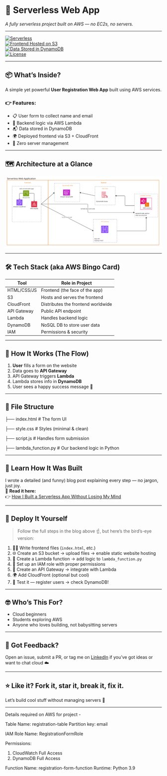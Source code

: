 # 🚀 Serverless Web App  
*A fully serverless project built on AWS — no EC2s, no servers.*

---

[![Serverless](https://img.shields.io/badge/Built%20With-AWS%20Lambda-orange?logo=aws-lambda)](https://aws.amazon.com/lambda/)  
[![Frontend Hosted on S3](https://img.shields.io/badge/Frontend-S3%20%2B%20CloudFront-blue?logo=amazon-s3)](https://aws.amazon.com/s3/)  
[![Data Stored in DynamoDB](https://img.shields.io/badge/Database-DynamoDB-ff69b4?logo=amazon-dynamodb)](https://aws.amazon.com/dynamodb/)  
[![License](https://img.shields.io/badge/License-MIT-green.svg)](LICENSE)

---

## 📦 What’s Inside?

A simple yet powerful **User Registration Web App** built using AWS services.

### 👉 Features:
- 📋 User form to collect name and email  
- 🧠 Backend logic via AWS Lambda  
- 📬 Data stored in DynamoDB  
- 🌍 Deployed frontend via S3 + CloudFront  
- 🚫 Zero server management

---

## 🗺️ Architecture at a Glance

![Architecture Diagram](serverless-images/serverless.drawio.png)


---

## 🛠️ Tech Stack (aka AWS Bingo Card)

| Tool            | Role in Project                          |
|-----------------|------------------------------------------|
| HTML/CSS/JS     | Frontend (the face of the app)           |
| S3              | Hosts and serves the frontend            |
| CloudFront      | Distributes the frontend worldwide       |
| API Gateway     | Public API endpoint                      |
| Lambda          | Handles backend logic                    |
| DynamoDB        | NoSQL DB to store user data              |
| IAM             | Permissions & security                   |

---

## 🧪 How It Works (The Flow)

1. **User** fills a form on the website  
2. Data goes to **API Gateway**  
3. API Gateway triggers **Lambda**  
4. Lambda stores info in **DynamoDB**  
5. User sees a happy success message 🎉

---

## 📁 File Structure
├── index.html # The form UI

├── style.css # Styles (minimal & clean)

├── script.js # Handles form submission

├── lambda_function.py # Our backend logic in Python


---

## 🧠 Learn How It Was Built

I wrote a detailed (and funny) blog post explaining every step — no jargon, just joy.  
📖 **Read it here:**  
👉 [How I Built a Serverless App Without Losing My Mind](https://medium.com/@dhirenjoshi2003/how-i-built-a-serverlessapp-without-losing-my-mind-or-managing-servers-4bdc33941730)

---

## 🚀 Deploy It Yourself

> Follow the full steps in the blog above ☝️, but here’s the bird’s-eye version:

1. 🧑‍💻 Write frontend files (`index.html`, etc.)
2. 🌐 Create an S3 bucket → upload files → enable static website hosting
3. 🚀 Create a Lambda function → add logic to `lambda_function.py`
4. 🔐 Set up an IAM role with proper permissions
5. 🔌 Create an API Gateway → integrate with Lambda
6. 🌍 Add CloudFront (optional but cool)
7. 🧪 Test it — register users → check DynamoDB!

---

## 🤓 Who’s This For?

- Cloud beginners  
- Students exploring AWS  
- Anyone who loves building, not babysitting servers

---

## 📣 Got Feedback?

Open an issue, submit a PR, or tag me on [LinkedIn](https://www.linkedin.com/in/dhiren-joshi-79500518a/) if you’ve got ideas or want to chat cloud ☁️

---

## ⭐️ Like it? Fork it, star it, break it, fix it.

Let’s build cool stuff without managing servers 🚀

---

Details required on AWS for project -

Table Name: registration-table
Partition key: email

IAM Role Name: RegistrationFormRole

Permissions:
1. CloudWatch Full Access
2. DynamoDB Full Access

Function Name: registration-form-function
Runtime: Python 3.9
